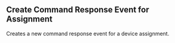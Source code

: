 Create Command Response Event for Assignment
--------------------------------------------
Creates a new command response event for a device assignment.